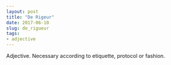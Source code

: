 ```yaml
---
layout: post
title: "De Rigeur"
date: 2017-06-10
slug: de_rigueur
tags:
- adjective
---
```


Adjective. Necessary according to etiquette, protocol or fashion.
